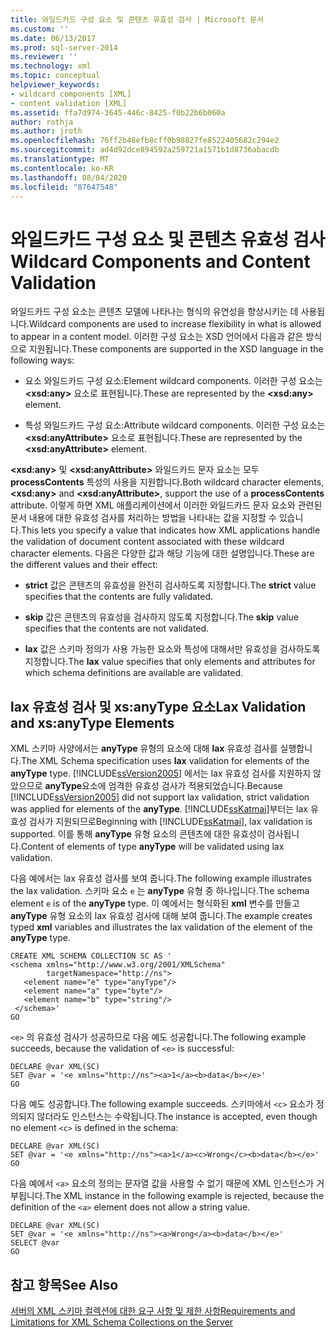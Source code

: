 ```yaml
---
title: 와일드카드 구성 요소 및 콘텐츠 유효성 검사 | Microsoft 문서
ms.custom: ''
ms.date: 06/13/2017
ms.prod: sql-server-2014
ms.reviewer: ''
ms.technology: xml
ms.topic: conceptual
helpviewer_keywords:
- wildcard components [XML]
- content validation [XML]
ms.assetid: ffa7d974-3645-446c-8425-f0b22b6b060a
author: rothja
ms.author: jroth
ms.openlocfilehash: 76ff2b48efb8cff0b98827fe8522405682c294e2
ms.sourcegitcommit: ad4d92dce894592a259721a1571b1d8736abacdb
ms.translationtype: MT
ms.contentlocale: ko-KR
ms.lasthandoff: 08/04/2020
ms.locfileid: "87647548"
---
```

# <a name="wildcard-components-and-content-validation"></a><span data-ttu-id="599e5-102">와일드카드 구성 요소 및 콘텐츠 유효성 검사</span><span class="sxs-lookup"><span data-stu-id="599e5-102">Wildcard Components and Content Validation</span></span>
  <span data-ttu-id="599e5-103">와일드카드 구성 요소는 콘텐츠 모델에 나타나는 형식의 유연성을 향상시키는 데 사용됩니다.</span><span class="sxs-lookup"><span data-stu-id="599e5-103">Wildcard components are used to increase flexibility in what is allowed to appear in a content model.</span></span> <span data-ttu-id="599e5-104">이러한 구성 요소는 XSD 언어에서 다음과 같은 방식으로 지원됩니다.</span><span class="sxs-lookup"><span data-stu-id="599e5-104">These components are supported in the XSD language in the following ways:</span></span>  
  
-   <span data-ttu-id="599e5-105">요소 와일드카드 구성 요소:</span><span class="sxs-lookup"><span data-stu-id="599e5-105">Element wildcard components.</span></span> <span data-ttu-id="599e5-106">이러한 구성 요소는 **\<xsd:any>** 요소로 표현됩니다.</span><span class="sxs-lookup"><span data-stu-id="599e5-106">These are represented by the **\<xsd:any>** element.</span></span>  
  
-   <span data-ttu-id="599e5-107">특성 와일드카드 구성 요소:</span><span class="sxs-lookup"><span data-stu-id="599e5-107">Attribute wildcard components.</span></span> <span data-ttu-id="599e5-108">이러한 구성 요소는 **\<xsd:anyAttribute>** 요소로 표현됩니다.</span><span class="sxs-lookup"><span data-stu-id="599e5-108">These are represented by the **\<xsd:anyAttribute>** element.</span></span>  
  
 <span data-ttu-id="599e5-109">**\<xsd:any>** 및 **\<xsd:anyAttribute>** 와일드카드 문자 요소는 모두 **processContents** 특성의 사용을 지원합니다.</span><span class="sxs-lookup"><span data-stu-id="599e5-109">Both wildcard character elements, **\<xsd:any>** and **\<xsd:anyAttribute>**, support the use of a **processContents** attribute.</span></span> <span data-ttu-id="599e5-110">이렇게 하면 XML 애플리케이션에서 이러한 와일드카드 문자 요소와 관련된 문서 내용에 대한 유효성 검사를 처리하는 방법을 나타내는 값을 지정할 수 있습니다.</span><span class="sxs-lookup"><span data-stu-id="599e5-110">This lets you specify a value that indicates how XML applications handle the validation of document content associated with these wildcard character elements.</span></span> <span data-ttu-id="599e5-111">다음은 다양한 값과 해당 기능에 대한 설명입니다.</span><span class="sxs-lookup"><span data-stu-id="599e5-111">These are the different values and their effect:</span></span>  
  
-   <span data-ttu-id="599e5-112">**strict** 값은 콘텐츠의 유효성을 완전히 검사하도록 지정합니다.</span><span class="sxs-lookup"><span data-stu-id="599e5-112">The **strict** value specifies that the contents are fully validated.</span></span>  
  
-   <span data-ttu-id="599e5-113">**skip** 값은 콘텐츠의 유효성을 검사하지 않도록 지정합니다.</span><span class="sxs-lookup"><span data-stu-id="599e5-113">The **skip** value specifies that the contents are not validated.</span></span>  
  
-   <span data-ttu-id="599e5-114">**lax** 값은 스키마 정의가 사용 가능한 요소와 특성에 대해서만 유효성을 검사하도록 지정합니다.</span><span class="sxs-lookup"><span data-stu-id="599e5-114">The **lax** value specifies that only elements and attributes for which schema definitions are available are validated.</span></span>  
  
## <a name="lax-validation-and-xsanytype-elements"></a><span data-ttu-id="599e5-115">lax 유효성 검사 및 xs:anyType 요소</span><span class="sxs-lookup"><span data-stu-id="599e5-115">Lax Validation and xs:anyType Elements</span></span>  
 <span data-ttu-id="599e5-116">XML 스키마 사양에서는 **anyType** 유형의 요소에 대해 **lax** 유효성 검사를 실행합니다.</span><span class="sxs-lookup"><span data-stu-id="599e5-116">The XML Schema specification uses **lax** validation for elements of the **anyType** type.</span></span> <span data-ttu-id="599e5-117">[!INCLUDE[ssVersion2005](../../includes/ssversion2005-md.md)] 에서는 lax 유효성 검사를 지원하지 않았으므로 **anyType**요소에 엄격한 유효성 검사가 적용되었습니다.</span><span class="sxs-lookup"><span data-stu-id="599e5-117">Because [!INCLUDE[ssVersion2005](../../includes/ssversion2005-md.md)] did not support lax validation, strict validation was applied for elements of the **anyType**.</span></span> <span data-ttu-id="599e5-118">[!INCLUDE[ssKatmai](../../includes/sskatmai-md.md)]부터는 lax 유효성 검사가 지원되므로</span><span class="sxs-lookup"><span data-stu-id="599e5-118">Beginning with [!INCLUDE[ssKatmai](../../includes/sskatmai-md.md)], lax validation is supported.</span></span> <span data-ttu-id="599e5-119">이를 통해 **anyType** 유형 요소의 콘텐츠에 대한 유효성이 검사됩니다.</span><span class="sxs-lookup"><span data-stu-id="599e5-119">Content of elements of type **anyType** will be validated using lax validation.</span></span>  
  
 <span data-ttu-id="599e5-120">다음 예에서는 lax 유효성 검사를 보여 줍니다.</span><span class="sxs-lookup"><span data-stu-id="599e5-120">The following example illustrates the lax validation.</span></span> <span data-ttu-id="599e5-121">스키마 요소 `e` 는 **anyType** 유형 중 하나입니다.</span><span class="sxs-lookup"><span data-stu-id="599e5-121">The schema element `e` is of the **anyType** type.</span></span> <span data-ttu-id="599e5-122">이 예에서는 형식화된 **xml** 변수를 만들고 **anyType** 유형 요소의 lax 유효성 검사에 대해 보여 줍니다.</span><span class="sxs-lookup"><span data-stu-id="599e5-122">The example creates typed **xml** variables and illustrates the lax validation of the element of the **anyType** type.</span></span>  
  
```  
CREATE XML SCHEMA COLLECTION SC AS '  
<schema xmlns="http://www.w3.org/2001/XMLSchema"   
        targetNamespace="http://ns">  
   <element name="e" type="anyType"/>  
   <element name="a" type="byte"/>  
   <element name="b" type="string"/>  
 </schema>'  
GO  
```  
  
 <span data-ttu-id="599e5-123">`<e>` 의 유효성 검사가 성공하므로 다음 예도 성공합니다.</span><span class="sxs-lookup"><span data-stu-id="599e5-123">The following example succeeds, because the validation of `<e>` is successful:</span></span>  
  
```  
DECLARE @var XML(SC)  
SET @var = '<e xmlns="http://ns"><a>1</a><b>data</b></e>'  
GO  
```  
  
 <span data-ttu-id="599e5-124">다음 예도 성공합니다.</span><span class="sxs-lookup"><span data-stu-id="599e5-124">The following example succeeds.</span></span> <span data-ttu-id="599e5-125">스키마에서 `<c>` 요소가 정의되지 않더라도 인스턴스는 수락됩니다.</span><span class="sxs-lookup"><span data-stu-id="599e5-125">The instance is accepted, even though no element `<c>` is defined in the schema:</span></span>  
  
```  
DECLARE @var XML(SC)  
SET @var = '<e xmlns="http://ns"><a>1</a><c>Wrong</c><b>data</b></e>'  
GO  
```  
  
 <span data-ttu-id="599e5-126">다음 예에서 `<a>` 요소의 정의는 문자열 값을 사용할 수 없기 때문에 XML 인스턴스가 거부됩니다.</span><span class="sxs-lookup"><span data-stu-id="599e5-126">The XML instance in the following example is rejected, because the definition of the `<a>` element does not allow a string value.</span></span>  
  
```  
DECLARE @var XML(SC)  
SET @var = '<e xmlns="http://ns"><a>Wrong</a><b>data</b></e>'  
SELECT @var  
GO  
```  
  
## <a name="see-also"></a><span data-ttu-id="599e5-127">참고 항목</span><span class="sxs-lookup"><span data-stu-id="599e5-127">See Also</span></span>  
 [<span data-ttu-id="599e5-128">서버의 XML 스키마 컬렉션에 대한 요구 사항 및 제한 사항</span><span class="sxs-lookup"><span data-stu-id="599e5-128">Requirements and Limitations for XML Schema Collections on the Server</span></span>](requirements-and-limitations-for-xml-schema-collections-on-the-server.md)  
  
  

